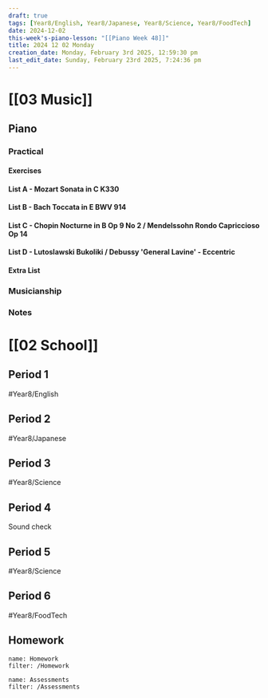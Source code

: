 ```yaml
---
draft: true
tags: [Year8/English, Year8/Japanese, Year8/Science, Year8/FoodTech]
date: 2024-12-02
this-week's-piano-lesson: "[[Piano Week 48]]"
title: 2024 12 02 Monday
creation_date: Monday, February 3rd 2025, 12:59:30 pm
last_edit_date: Sunday, February 23rd 2025, 7:24:36 pm
---
```


# [[03 Music]]

## Piano

### Practical

#### Exercises

#### List A - Mozart Sonata in C K330

#### List B - Bach Toccata in E BWV 914

#### List C - Chopin Nocturne in B Op 9 No 2 / Mendelssohn Rondo Capriccioso Op 14

#### List D - Lutoslawski Bukoliki / Debussy 'General Lavine' - Eccentric

#### Extra List

### Musicianship

### Notes

# [[02 School]]

## Period 1

#Year8/English

## Period 2

#Year8/Japanese

## Period 3

#Year8/Science

## Period 4

Sound check

## Period 5

#Year8/Science

## Period 6

#Year8/FoodTech

## Homework

```todoist
name: Homework
filter: /Homework
```

```todoist
name: Assessments
filter: /Assessments
```

